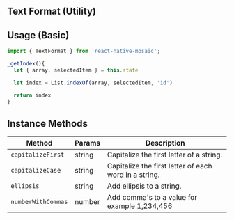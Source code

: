 ## Text Format (Utility)

## Usage (Basic)

```js
import { TextFormat } from 'react-native-mosaic';

_getIndex(){
  let { array, selectedItem } = this.state

  let index = List.indexOf(array, selectedItem, 'id')

  return index
}
```

## Instance Methods

| Method             | Params | Description                                           |
| ------------------ | ------ | ----------------------------------------------------- |
| `capitalizeFirst`  | string | Capitalize the first letter of a string.              |
| `capitalizeCase`   | string | Capitalize the first letter of each word in a string. |
| `ellipsis`         | string | Add ellipsis to a string.                             |
| `numberWithCommas` | number | Add comma's to a value for example 1,234,456          |
